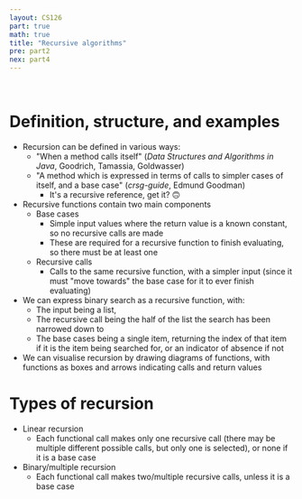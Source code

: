 ```yaml
---
layout: CS126
part: true
math: true
title: "Recursive algorithms"
pre: part2
nex: part4
---
```


<br/>



# Definition, structure, and examples

- Recursion can be defined in various ways:
  - "When a method calls itself" (*Data Structures and Algorithms in Java*, Goodrich, Tamassia, Goldwasser)
  - "A method which is expressed in terms of calls to simpler cases of itself, and a base case" (*crsg-guide*, Edmund Goodman)
    - It's a recursive reference, get it? :upside_down_face:
- Recursive functions contain two main components
  - Base cases
    - Simple input values where the return value is a known constant, so no recursive calls are made
    - These are required for a recursive function to finish evaluating, so there must be at least one
  - Recursive calls
    - Calls to the same recursive function, with a simpler input (since it must "move towards" the base case for it to ever finish evaluating)
- We can express binary search as a recursive function, with:
  - The input being a list,
  - The recursive call being the half of the list the search has been narrowed down to
  - The base cases being a single item, returning the index of that item if it is the item being searched for, or an indicator of absence if not
- We can visualise recursion by drawing diagrams of functions, with functions as boxes and arrows indicating calls and return values



# Types of recursion

- Linear recursion
  - Each functional call makes only one recursive call (there may be multiple different possible calls, but only one is selected), or none if it is a base case
- Binary/multiple recursion
  - Each functional call makes two/multiple recursive calls, unless it is a base case